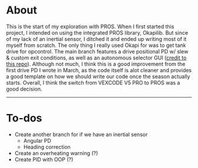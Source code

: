 # About
This is the start of my exploration with PROS. When I first started this project, I intended on using the integrated PROS library, Okapilib. But since of my lack of an inertial sensor, I ditched it and ended up writing most of it myself from scratch. The only thing I really used Okapi for was to get tank drive for opcontrol. The main branch features a drive positional PD w/ slew & custom exit conditions, as well as an autonomous selector GUI ([credit to this repo](https://github.com/kunwarsahni01/Vex-Autonomous-Selector)). Although not much, I think this is a good improvement from the first drive PD I wrote in March, as the code itself is alot cleaner and provides a good template on how we should write our code once the season actually starts. Overall, I think the switch from VEXCODE V5 PRO to PROS was a good decision. 

---
# To-dos
- Create another branch for if we have an inertial sensor
    - Angular PD
    - Heading correction
- Create an overheating warning (?)
- Create PID with OOP (?)